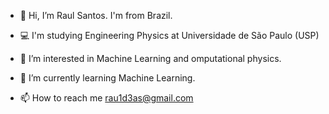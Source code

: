 - 👋 Hi, I’m Raul Santos. I'm from Brazil.
- 💻 I'm studying Engineering Physics at Universidade de São Paulo (USP)
- 👀 I’m interested in Machine Learning and omputational physics.
- 🌱 I’m currently learning Machine Learning.

- 📫 How to reach me rau1d3as@gmail.com

<!---
RaulS22/RaulS22 is a ✨ special ✨ repository because its `README.md` (this file) appears on your GitHub profile.
You can click the Preview link to take a look at your changes.
--->
